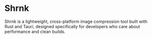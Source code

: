 # Shrnk
Shrnk is a lightweight, cross-platform image compression tool built with Rust and Tauri, designed specifically for developers who care about performance and clean builds.
